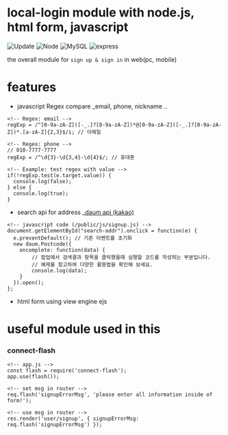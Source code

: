 # local-login module with node.js, html form, javascript

![Update](https://img.shields.io/github/last-commit/hyeok0902e/Node_localLogin)
![Node](https://img.shields.io/badge/Node-v12.7.0-green)
![MySQL](https://img.shields.io/badge/MySQL-v8.0.17-red)
![express](https://img.shields.io/badge/express-v4.17.1-blue)

the overall module for `sign up & sign in` in web(pc, mobile)

# features

- javascript Regex compare _email, phone, nickname ..
```
<!-- Regex: email -->
regExp = /^[0-9a-zA-Z]([-_.]?[0-9a-zA-Z])*@[0-9a-zA-Z]([-_.]?[0-9a-zA-Z])*.[a-zA-Z]{2,3}$/i; // 이메일

<!-- Regex: phone -->
// 010-7777-7777
regExp = /^\d{3}-\d{3,4}-\d{4}$/; // 휴대폰

<!-- Example: test regex with value -->
if(!regExp.test(e.target.value)) {
  console.log(false);
} else {
  console.log(true);
}
```
- search api for address _[daum api (kakao)](http://postcode.map.daum.net/guide)
```
<!-- javascript code (/public/js/signup.js) -->
document.getElementById("search-addr").onclick = function(e) {
  e.preventDefault(); // 기존 이벤트를 초기화
  new daum.Postcode({
    oncomplete: function(data) {
        // 팝업에서 검색결과 항목을 클릭했을때 실행할 코드를 작성하는 부분입니다.
        // 예제를 참고하여 다양한 활용법을 확인해 보세요.
        console.log(data);
    }
  }).open();
};
```
- html form using view engine ejs

# useful module used in this

### connect-flash
```
<!-- app.js -->
const flash = require('connect-flash');
app.use(flash());

<!-- set msg in router -->
req.flash('signupErrorMsg', 'please enter all information inside of form!');

<!-- use msg in router -->
res.render('user/signup', { signupErrorMsg: req.flash('signupErrorMsg') });
```


